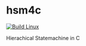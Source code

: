 # hsm4c

[![Build Linux](https://github.com/dbongartz/hsm4c/actions/workflows/build_linux.yml/badge.svg)](https://github.com/dbongartz/hsm4c/actions/workflows/build_linux.yml)

Hierachical Statemachine in C
